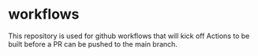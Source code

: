# workflows
This repository is used for github workflows that will kick off Actions to be built before a PR can be pushed to the main branch.
